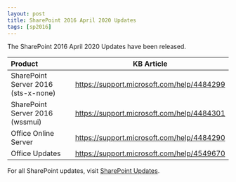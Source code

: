 ```yaml
---
layout: post
title: SharePoint 2016 April 2020 Updates
tags: [sp2016]
---
```


The SharePoint 2016 April 2020 Updates have been released.

|Product | KB Article |
|:--- |--- |
|SharePoint Server 2016 (sts-x-none) | <https://support.microsoft.com/help/4484299> |
|SharePoint Server 2016 (wssmui) | <https://support.microsoft.com/help/4484301> |
|Office Online Server | <https://support.microsoft.com/help/4484290> |
|Office Updates | <https://support.microsoft.com/help/4549670> |

For all SharePoint updates, visit [SharePoint Updates](https://sharepointupdates.com).
